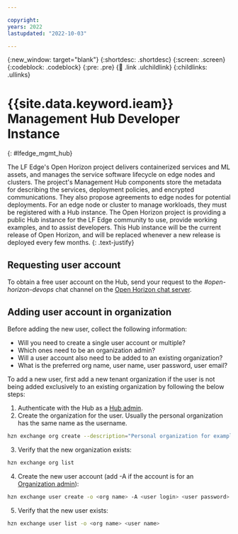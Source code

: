 ```yaml
---

copyright:
years: 2022
lastupdated: "2022-10-03"

---
```


{:new_window: target="blank"}
{:shortdesc: .shortdesc}
{:screen: .screen}
{:codeblock: .codeblock}
{:pre: .pre}
{:child: .link .ulchildlink}
{:childlinks: .ullinks}

# {{site.data.keyword.ieam}} Management Hub Developer Instance
{: #lfedge_mgmt_hub}

The LF Edge's Open Horizon project delivers containerized services and ML assets, and manages the service software lifecycle on edge nodes and clusters.  The project's Management Hub components store the metadata for describing the services, deployment policies, and encrypted communications.  They also propose agreements to edge nodes for potential deployments.  For an edge node or cluster to manage workloads, they must be registered with a Hub instance.  The Open Horizon project is providing a public Hub instance for the LF Edge community to use, provide working examples, and to assist developers.  This Hub instance will be the current release of Open Horizon, and will be replaced whenever a new release is deployed every few months.
{: .text-justify}

## Requesting user account
To obtain a free user account on the Hub, send your request to the *#open-horizon-devops* chat channel on the [Open Horizon chat server](https://chat.lfx.linuxfoundation.org/).

## Adding user account in organization
Before adding the new user, collect the following information:
* Will you need to create a single user account or multiple?
* Which ones need to be an organization admin?
* Will a user account also need to be added to an existing organization?
* What is the preferred org name, user name, user password, user email?

To add a new user, first add a new tenant organization if the user is not being added exclusively to an existing organization by following the below steps:

1. Authenticate with the Hub as a [Hub admin](https://open-horizon.github.io/docs/admin/multi_tenancy.html#user-types).
2. Create the organization for the user.  Usually the personal organization has the same name as the username.
```bash
hzn exchange org create --description="Personal organization for example code" <org name>
```
3. Verify that the new organization exists:
```bash
hzn exchange org list
```
4. Create the new user account (add -A if the account is for an [Organization admin](https://open-horizon.github.io/docs/admin/multi_tenancy.html#user-types)):
```bash
hzn exchange user create -o <org name> -A <user login> <user password> <user email>
```
5. Verify that the new user exists:
```bash
hzn exchange user list -o <org name> <user name>
```